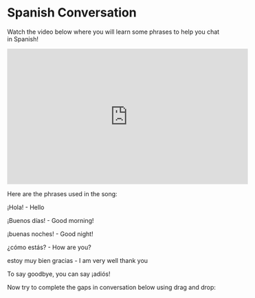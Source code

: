 <h1>Spanish Conversation </h1>
<p>Watch the video below where you will learn some phrases to help you chat in Spanish!</p>
<iframe width="560" height="315" src="https://www.youtube.com/embed/VUm8PVT0GX8" frameborder="0" allow="accelerometer; autoplay; clipboard-write; encrypted-media; gyroscope; picture-in-picture" allowfullscreen></iframe>
<p>Here are the phrases used in the song:</p>
<p>¡Hola! - Hello</p>
<p>¡Buenos días! - Good morning!</p>
<p>¡buenas noches! - Good night!</p>
<p>¿cómo estás? - How are you?</p>
<p>estoy muy bien gracias - I am very well thank you</p>

<p>To say goodbye, you can say ¡adiós!</p>

<p>Now try to complete the gaps in conversation below using drag and drop:</p>

  

